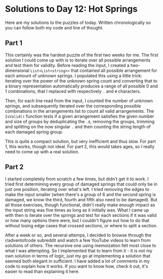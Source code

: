 # Solutions to Day 12: Hot Springs

Here are my solutions to the puzzles of today. Written chronologically so you can follow both my code and line of thought.

## Part 1

This certainly was the hardest puzzle of the first two weeks for me. The first solution I could come up with is to iterate over all possible arrangements and test them for validity. Before reading the input, I created a two-dimensional `List<List<string>>` that contained all possible arrangement for each amount of unknown springs. I populated this using a little trick: iterating over the power of the unknown spring count and converting that to a binary representation automatically produces a range of all possible 0 and 1 combinations, that I replaced with respectively `.` and `#` characters.

Then, for each line read from the input, I counted the number of unknown springs, and subsequently iterated over the corresponding possible combinations in the arrangements list to count all valid arrangements. The `IsValid()` function tests if a given arrangement satisfies the given number and size of groups by deduplicating the `.`s, removing the groups, trimming and splitting on the now singular `.` and then counting the string length of each damaged spring group.

This is quite a compact solution, but very inefficient and thus slow. For part 1, this works, though not ideal. For part 2, this would takes ages, so I really need to come up with a real solution.

## Part 2

I started completely from scratch a few times, but didn't get it to work. I tried first determining every group of damaged springs that could only be in just one position, iterating over what's left. I tried removing the edges to make the input smaller (when there's a group of 6 and the second spring is damaged, we know the third, fourth and fifth also need to be damaged). But all those exercises, though functional, didn't really make enough impact as the input string was five times as long as it initially was. What I came up with then is iterate over the springs and test for each sections if it was valid or how many options there were, but I couldn't figure out how to do that without losing edge cases that crossed sections, or where to split a section.

After a week or so, and several attemps, I decided to browse through the r/adventofcode subreddit and watch a few YouTube videos to learn from solutions of others. The recursive one using memoization felt most close to what I was attempting. So I implemented that to learn from it - it is not my own solution in terms of logic, just my go at implementing a solution that seemed both elegant in sufficient. I have added a lot of comments in my code to explain how it works. If you want to know how, check it out, it's easier to read than explaining it here.
